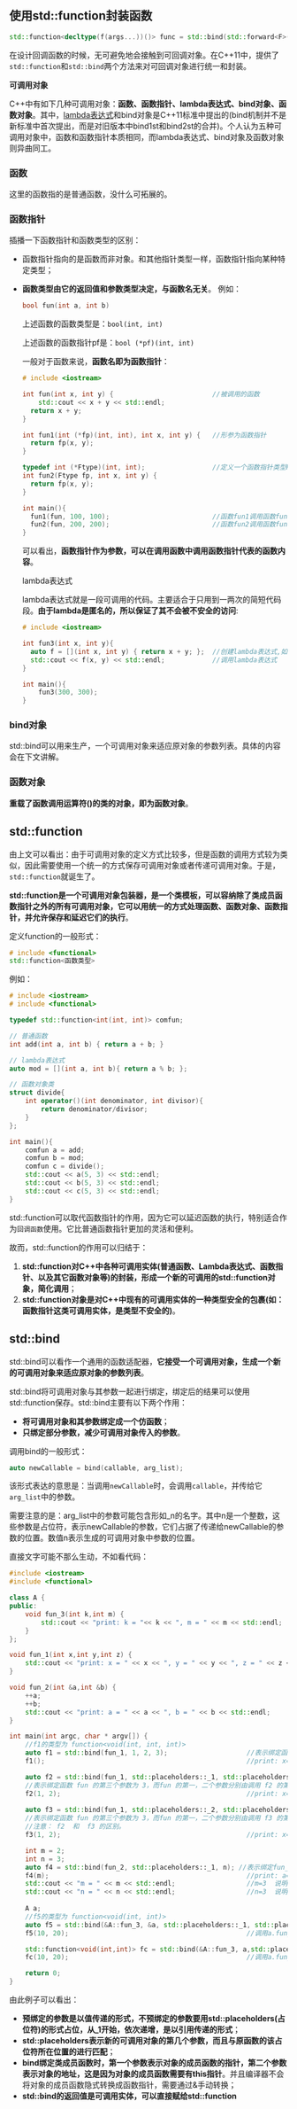## 使用std::function封装函数

```c++
std::function<decltype(f(args...))()> func = std::bind(std::forward<F>(f), std::forward<Args>(args)...)
```

在设计回调函数的时候，无可避免地会接触到可回调对象。在C++11中，提供了`std::function`和`std::bind`两个方法来对可回调对象进行统一和封装。

**可调用对象**

C++中有如下几种可调用对象：**函数、函数指针、lambda表达式、bind对象、函数对象**。其中，[lambda表达式](https://so.csdn.net/so/search?q=lambda%E8%A1%A8%E8%BE%BE%E5%BC%8F&spm=1001.2101.3001.7020)和bind对象是C++11标准中提出的(bind机制并不是新标准中首次提出，而是对旧版本中bind1st和bind2st的合并)。个人认为五种可调用对象中，函数和函数指针本质相同，而lambda表达式、bind对象及函数对象则异曲同工。

### 函数

这里的函数指的是普通函数，没什么可拓展的。

### 函数指针

插播一下函数指针和函数类型的区别：

- 函数指针指向的是函数而非对象。和其他指针类型一样，函数指针指向某种特定类型；

- **函数类型由它的返回值和参数类型决定，与函数名无关**。
   例如：

  ```c++
  bool fun(int a, int b)
  ```

  上述函数的函数类型是：`bool(int, int)`

  上述函数的函数指针pf是：`bool (*pf)(int, int)`

  一般对于函数来说，**函数名即为函数指针**：

  ```c++
  # include <iostream>

  int fun(int x, int y) {                         //被调用的函数
      std::cout << x + y << std::endl;
  	return x + y;
  }

  int fun1(int (*fp)(int, int), int x, int y) {   //形参为函数指针
  	return fp(x, y);
  }

  typedef int (*Ftype)(int, int);                 //定义一个函数指针类型Ftype
  int fun2(Ftype fp, int x, int y) { 
  	return fp(x, y);
  }

  int main(){
  	fun1(fun, 100, 100);                          //函数fun1调用函数fun
  	fun2(fun, 200, 200);                          //函数fun2调用函数fun
  }

  ```

  可以看出，**函数指针作为参数，可以在调用函数中调用函数指针代表的函数内容**。

  lambda表达式

  lambda表达式就是一段可调用的代码。主要适合于只用到一两次的简短代码段。**由于lambda是匿名的，所以保证了其不会被不安全的访问**:

  ```c++
  # include <iostream>

  int fun3(int x, int y){
  	auto f = [](int x, int y) { return x + y; };  //创建lambda表达式,如果参数列表为空，可以省去() 
  	std::cout << f(x, y) << std::endl;            //调用lambda表达式
  }

  int main(){
      fun3(300, 300);
  }

  ```

### bind对象

std::bind可以用来生产，一个可调用对象来适应原对象的参数列表。具体的内容会在下文讲解。

### 函数对象

**重载了函数调用运算符()的类的对象，即为函数对象**。

## std::function

由上文可以看出：由于可调用对象的定义方式比较多，但是函数的调用方式较为类似，因此需要使用一个统一的方式保存可调用对象或者传递可调用对象。于是，`std::function`就诞生了。

**std::function是一个可调用对象包装器，是一个类模板，可以容纳除了类成员函数指针之外的所有可调用对象，它可以用统一的方式处理函数、函数对象、函数指针，并允许保存和延迟它们的执行**。

定义function的一般形式：

```c++
# include <functional>
std::function<函数类型>
```

例如：

```c++
# include <iostream>
# include <functional>

typedef std::function<int(int, int)> comfun;

// 普通函数
int add(int a, int b) { return a + b; }

// lambda表达式
auto mod = [](int a, int b){ return a % b; };

// 函数对象类
struct divide{
    int operator()(int denominator, int divisor){
        return denominator/divisor;
    }
};

int main(){
	comfun a = add;
	comfun b = mod;
	comfun c = divide();
    std::cout << a(5, 3) << std::endl;
    std::cout << b(5, 3) << std::endl;
    std::cout << c(5, 3) << std::endl;
}

```

std::function可以取代函数指针的作用，因为它可以延迟函数的执行，特别适合作为`回调函数`使用。它比普通函数指针更加的灵活和便利。

故而，std::function的作用可以归结于：

1. **std::function对C++中各种可调用实体(普通函数、Lambda表达式、函数指针、以及其它函数对象等)的封装，形成一个新的可调用的std::function对象，简化调用**；
2. **std::function对象是对C++中现有的可调用实体的一种类型安全的包裹(如：函数指针这类可调用实体，是类型不安全的)**。

## std::bind

std::bind可以看作一个通用的函数适配器，**它接受一个可调用对象，生成一个新的可调用对象来适应原对象的参数列表**。

std::bind将可调用对象与其参数一起进行绑定，绑定后的结果可以使用std::function保存。std::bind主要有以下两个作用：

- **将可调用对象和其参数绑定成一个仿函数**；
- **只绑定部分参数，减少可调用对象传入的参数**。

调用bind的一般形式：

```c++
auto newCallable = bind(callable, arg_list);
```

该形式表达的意思是：当调用`newCallable`时，会调用`callable`，并传给它`arg_list`中的参数。

需要注意的是：arg_list中的参数可能包含形如_n的名字。其中n是一个整数，这些参数是占位符，表示newCallable的参数，它们占据了传递给newCallable的参数的位置。数值n表示生成的可调用对象中参数的位置。

直接文字可能不那么生动，不如看代码：

```c++
#include <iostream>
#include <functional>

class A {
public:
    void fun_3(int k,int m) {
        std::cout << "print: k = "<< k << ", m = " << m << std::endl;
    }
};

void fun_1(int x,int y,int z) {
    std::cout << "print: x = " << x << ", y = " << y << ", z = " << z << std::endl;
}

void fun_2(int &a,int &b) {
    ++a;
    ++b;
    std::cout << "print: a = " << a << ", b = " << b << std::endl;
}

int main(int argc, char * argv[]) {
    //f1的类型为 function<void(int, int, int)>
    auto f1 = std::bind(fun_1, 1, 2, 3); 					//表示绑定函数 fun 的第一，二，三个参数值为： 1 2 3
    f1(); 													//print: x=1,y=2,z=3

    auto f2 = std::bind(fun_1, std::placeholders::_1, std::placeholders::_2, 3);
    //表示绑定函数 fun 的第三个参数为 3，而fun 的第一，二个参数分别由调用 f2 的第一，二个参数指定
    f2(1, 2);												//print: x=1,y=2,z=3
 
    auto f3 = std::bind(fun_1, std::placeholders::_2, std::placeholders::_1, 3);
    //表示绑定函数 fun 的第三个参数为 3，而fun 的第一，二个参数分别由调用 f3 的第二，一个参数指定
    //注意： f2  和  f3 的区别。
    f3(1, 2);												//print: x=2,y=1,z=3

    int m = 2;
    int n = 3;
    auto f4 = std::bind(fun_2, std::placeholders::_1, n); //表示绑定fun_2的第一个参数为n, fun_2的第二个参数由调用f4的第一个参数（_1）指定。
    f4(m); 													//print: a=3,b=4
    std::cout << "m = " << m << std::endl;					//m=3  说明：bind对于不事先绑定的参数，通过std::placeholders传递的参数是通过引用传递的,如m
    std::cout << "n = " << n << std::endl;					//n=3  说明：bind对于预先绑定的函数参数是通过值传递的，如n
    
    A a;
    //f5的类型为 function<void(int, int)>
    auto f5 = std::bind(&A::fun_3, &a, std::placeholders::_1, std::placeholders::_2); //使用auto关键字
    f5(10, 20);												//调用a.fun_3(10,20),print: k=10,m=20

    std::function<void(int,int)> fc = std::bind(&A::fun_3, a,std::placeholders::_1,std::placeholders::_2);
    fc(10, 20);   											//调用a.fun_3(10,20) print: k=10,m=20 

    return 0; 
}
```

由此例子可以看出：

- **预绑定的参数是以值传递的形式，不预绑定的参数要用std::placeholders(占位符)的形式占位，从_1开始，依次递增，是以引用传递的形式**；
- **std::placeholders表示新的可调用对象的第几个参数，而且与原函数的该占位符所在位置的进行匹配**；
- **bind绑定类成员函数时，第一个参数表示对象的成员函数的指针，第二个参数表示对象的地址，这是因为对象的成员函数需要有this指针**。并且编译器不会将对象的成员函数隐式转换成函数指针，需要通过&手动转换；
- **std::bind的返回值是可调用实体，可以直接赋给std::function**

